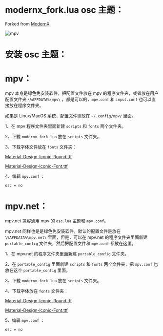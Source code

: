 # modernx_fork.lua osc 主题：

Forked from [ModernX](https://github.com/zydezu/ModernX)

![mpv](https://github.com/chwt163/Mpv.netRrightClickMenuCN/assets/70951194/e752e6a3-d2ea-43b7-8dac-ea6d477e5b00)


# 安装 osc 主题：

# mpv：

mpv 本身是绿色免安装软件，把配置文件放在 mpv 的程序文件夹，或者放在用户配置文件夹 `\%APPDATA%\mpv\` ，都是可以的，`mpv.conf` 和 `input.conf` 也可以直接放在程序文件夹。

如果是 Linux/MacOS 系统，配置文件则放在 `~/.config/mpv/` 里面。

1、在 mpv 程序文件夹里面新建 `scripts` 和 `fonts` 两个文件夹。

2、下载 `modernx-fork.lua` 放在 `scripts` 文件夹。

3、下载字体文件放在 `fonts` 文件夹：

[Material-Design-Iconic-Round.ttf](https://github.com/chwt163/Mpv.netRrightClickMenuCN/raw/main/fonts/Material-Design-Iconic-Round.ttf)

[Material-Design-Iconic-Font.ttf](https://github.com/chwt163/Mpv.netRrightClickMenuCN/raw/main/fonts/Material-Design-Iconic-Font.ttf)

4、编辑 `mpv.conf` ：
```
osc = no
```




# mpv.net：

mpv.net 兼容通用 mpv 的 `osc.lua` 主题和 `mpv.conf`。

mpv.net 同样也是是绿色免安装软件，默认的配置文件是放在 `\%APPDATA%\mpv.net\` 里面，但是，可以在 mpv.net 的程序文件夹里面新建 `portable_config` 文件夹，然后把配置文件和 `mpv.conf` 都放在这里。

1、在 mpv.net 的程序文件夹里面新建 `portable_config` 文件夹。

2、在 `portable_config` 里面新建 `scripts` 和  `fonts` 两个文件夹，把 `mpv.conf` 也放在这个 `portable_config` 里面。

3、下载 `modernx-fork.lua` 放在 `scripts` 文件夹。

4、下载字体放在 `fonts` 文件夹：

[Material-Design-Iconic-Round.ttf](https://github.com/chwt163/Mpv.netRrightClickMenuCN/raw/main/fonts/Material-Design-Iconic-Round.ttf)

[Material-Design-Iconic-Font.ttf](https://github.com/chwt163/Mpv.netRrightClickMenuCN/raw/main/fonts/Material-Design-Iconic-Font.ttf)

5、编辑 `mpv.conf` ：
```
osc = no
```








